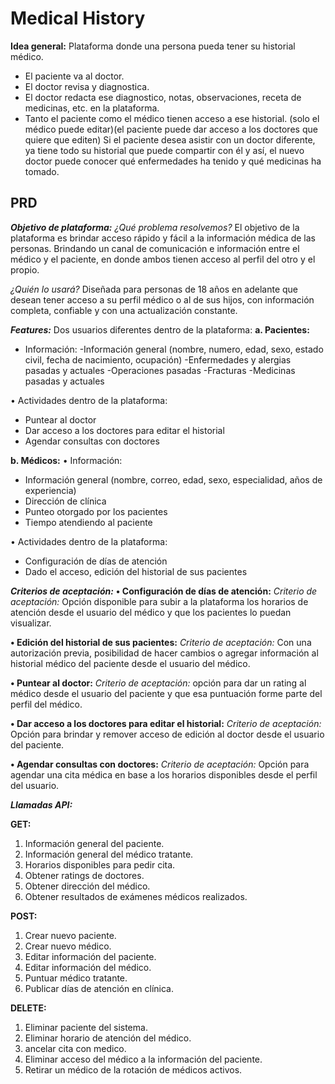 # Medical History

**Idea general:** Plataforma donde una persona pueda tener su historial médico.
- El paciente va al doctor.
- El doctor revisa y diagnostica.
- El doctor redacta ese diagnostico, notas, observaciones, receta de medicinas, etc. en la plataforma.
- Tanto el paciente como el médico tienen acceso a ese historial. (solo el médico puede editar)(el paciente puede dar acceso a los doctores que quiere que editen)
Si el paciente desea asistir con un doctor diferente, ya tiene todo su historial que puede compartir con él y así, el nuevo doctor puede conocer qué enfermedades     ha tenido y qué medicinas ha tomado.


## PRD

***Objetivo de plataforma:***
*¿Qué problema resolvemos?*
El objetivo de la plataforma es brindar acceso rápido y fácil a la información médica de las personas. Brindando un canal de comunicación e información entre el             médico y el paciente, en donde ambos tienen acceso al perfil del otro y el propio.

*¿Quién lo usará?*
Diseñada para personas de 18 años en adelante que desean tener acceso a su perfil médico o al de sus hijos, con información completa, confiable y con una actualización constante.

***Features:***
Dos usuarios diferentes dentro de la plataforma:
**a. Pacientes:**
- Información: 
-Información general (nombre, numero, edad, sexo, estado civil, fecha de nacimiento, ocupación)
-Enfermedades y alergias pasadas y actuales
-Operaciones pasadas
-Fracturas 
-Medicinas pasadas y actuales

• Actividades dentro de la plataforma:
- Puntear al doctor 
- Dar acceso a los doctores para editar el historial
- Agendar consultas con doctores

**b. Médicos:**
• Información:
- Información general (nombre, correo, edad, sexo, especialidad, años de experiencia)
- Dirección de clínica 
- Punteo otorgado por los pacientes
- Tiempo atendiendo al paciente

• Actividades dentro de la plataforma:
- Configuración de días de atención
- Dado el acceso, edición del historial de sus pacientes 


***Criterios de aceptación:***
**• Configuración de días de atención:**
*Criterio de aceptación:* Opción disponible para subir a la plataforma los horarios de atención desde el usuario del médico y que los pacientes lo puedan visualizar.

**• Edición del historial de sus pacientes:**
*Criterio de aceptación:* Con una autorización previa, posibilidad de hacer cambios o agregar información al historial médico del paciente desde el usuario del médico.

**• Puntear al doctor:**
*Criterio de aceptación:* opción para dar un rating al médico desde el usuario del paciente y que esa puntuación forme parte del perfil del médico.

**• Dar acceso a los doctores para editar el historial:**
*Criterio de aceptación:* Opción para brindar y remover acceso de edición al doctor desde el usuario del paciente.

**• Agendar consultas con doctores:**
*Criterio de aceptación:* Opción para agendar una cita médica en base a los horarios disponibles desde el perfil del usuario.

***Llamadas API:***

**GET:**
1. Información general del paciente.
2. Información general del médico tratante.
3. Horarios disponibles para pedir cita.
4. Obtener ratings de doctores.
5. Obtener dirección del médico.
6. Obtener resultados de exámenes médicos realizados.

**POST:**
1. Crear nuevo paciente.
2. Crear nuevo médico.
3. Editar información del paciente.
4. Editar información del médico.
5. Puntuar médico tratante.
6. Publicar días de atención en clínica.

**DELETE:**
1. Eliminar paciente del sistema.
2. Eliminar horario de atención del médico.
3. ancelar cita con medico.
4. Eliminar acceso del médico a la información del paciente.
5. Retirar un médico de la rotación de médicos activos.



